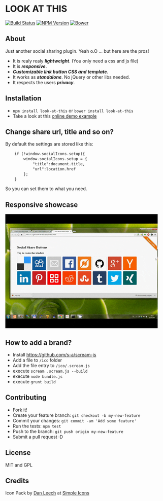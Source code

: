 # LOOK AT THIS
[![Build Status](http://img.shields.io/travis/s-a/look-at-this.svg?style=flat-square)](https://travis-ci.org/s-a/look-at-this)
[![NPM Version](http://img.shields.io/npm/v/look-at-this.svg?style=flat-square)](https://www.npmjs.org/package/look-at-this)
[![Bower](http://img.shields.io/bower/v/look-at-this.svg?style=flat-square)](http://bower.io/search/?q=look-at-this)


## About
Just another social sharing plugin. Yeah o.O ... but here are the pros!

 - It is realy realy ***lightweight***. (You only need a css and js file)
 - It is ***responsive***.
 - ***Customizable link button CSS and template***.
 - It works as ***standalone***. No jQuery or other libs needed.
 - It respects the users ***privacy***.


## Installation

 - ```npm install look-at-this``` or ```bower install look-at-this```
 - Take a look at this [online demo example](https://s-a.github.io/look-at-this/dist)


## Change share url, title and so on?
By default the settings are stored like this:
```
	if (!window.socialIcons.setup){
		window.socialIcons.setup = {
			"title":document.title,
			"url":location.href
		};
	}
```
So you can set them to what you need.


## Responsive showcase
[![Responsive showcase](responsive-showcase.gif)](https://s-a.github.io/look-at-this/dist)


## How to add a brand?

 - Install https://github.com/s-a/scream-js
 - Add a file to ```/ico``` folder
 - Add the file entry to ```/ico/.scream.js```
 - execute ```scream .scream.js --build```
 - execute ```node bundle.js```
 - execute ```grunt build```


## Contributing

 - Fork it!
 - Create your feature branch: `git checkout -b my-new-feature`
 - Commit your changes: `git commit -am 'Add some feature'`
 - Run the tests: `npm test`
 - Push to the branch: `git push origin my-new-feature`
 - Submit a pull request :D


## License
MIT and GPL

## Credits

Icon Pack by [Dan Leech](https://github.com/danleech) at [Simple Icons](https://github.com/danleech/simple-icons)